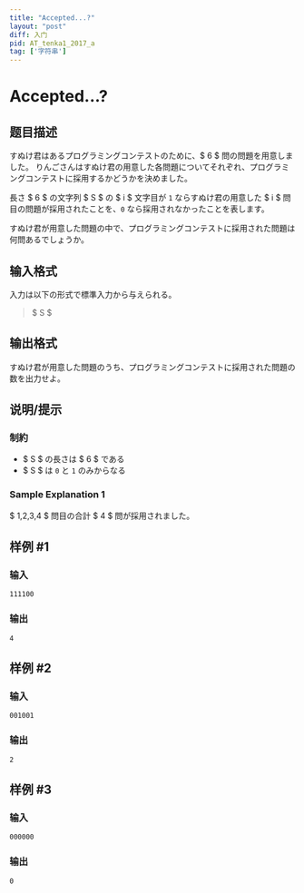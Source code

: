 ```yaml
---
title: "Accepted...?"
layout: "post"
diff: 入门
pid: AT_tenka1_2017_a
tag: ['字符串']
---
```


# Accepted...?

## 题目描述

[problemUrl]: https://atcoder.jp/contests/tenka1-2017-beginner/tasks/tenka1_2017_a

すぬけ君はあるプログラミングコンテストのために、$ 6 $ 問の問題を用意しました。 りんごさんはすぬけ君の用意した各問題についてそれぞれ、プログラミングコンテストに採用するかどうかを決めました。

長さ $ 6 $ の文字列 $ S $ の $ i $ 文字目が `1` ならすぬけ君の用意した $ i $ 問目の問題が採用されたことを、`0` なら採用されなかったことを表します。

すぬけ君が用意した問題の中で、プログラミングコンテストに採用された問題は何問あるでしょうか。

## 输入格式

入力は以下の形式で標準入力から与えられる。

> $ S $

## 输出格式

すぬけ君が用意した問題のうち、プログラミングコンテストに採用された問題の数を出力せよ。

## 说明/提示

### 制約

- $ S $ の長さは $ 6 $ である
- $ S $ は `0` と `1` のみからなる

### Sample Explanation 1

$ 1,2,3,4 $ 問目の合計 $ 4 $ 問が採用されました。

## 样例 #1

### 输入

```
111100
```

### 输出

```
4
```

## 样例 #2

### 输入

```
001001
```

### 输出

```
2
```

## 样例 #3

### 输入

```
000000
```

### 输出

```
0
```

